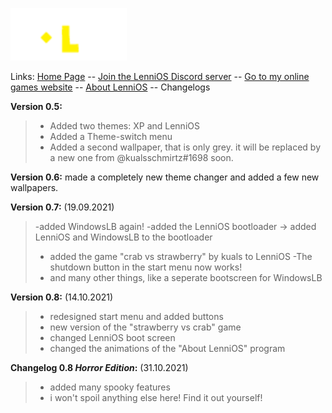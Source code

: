 ![LenniOS](banner.png)



Links: [Home Page](index.html) -- [Join the LenniOS Discord server](http://dsc.gg/LenniOS) -- [Go to my online games website](http://onlinegames.unaux.com) -- [About LenniOS](about.html) -- Changelogs

**Version 0.5:**
> - Added two themes: XP and LenniOS
> - Added a Theme-switch menu
> - Added a second wallpaper, that is only grey. it will be replaced by a new one from @kualsschmirtz#1698 soon.


**Version 0.6:**
made a completely new theme changer and added a few new wallpapers.


**Version 0.7:** (19.09.2021)
> -added WindowsLB again!
> -added the LenniOS bootloader
>        -> added LenniOS and WindowsLB to the bootloader
> - added the game "crab vs strawberry" by kuals to LenniOS
> -The shutdown button in the start menu now works!
> - and many other things, like a seperate bootscreen for WindowsLB

**Version 0.8:** (14.10.2021)
> - redesigned start menu and added buttons
> - new version of the "strawberry vs crab" game
> - changed LenniOS boot screen
> - changed the animations of the "About LenniOS" program


**Changelog 0.8 _Horror Edition_:** (31.10.2021)
> - added many spooky features
> - i won't spoil anything else here! Find it out yourself!
